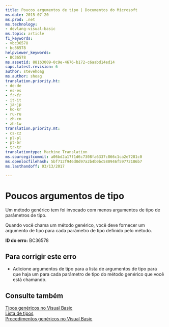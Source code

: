 ```yaml
---
title: Poucos argumentos de tipo | Documentos do Microsoft
ms.date: 2015-07-20
ms.prod: .net
ms.technology:
- devlang-visual-basic
ms.topic: article
f1_keywords:
- vbc36578
- bc36578
helpviewer_keywords:
- BC36578
ms.assetid: 881b3009-0c9e-4676-b172-c6aabd14ed14
caps.latest.revision: 6
author: stevehoag
ms.author: shoag
translation.priority.ht:
- de-de
- es-es
- fr-fr
- it-it
- ja-jp
- ko-kr
- ru-ru
- zh-cn
- zh-tw
translation.priority.mt:
- cs-cz
- pl-pl
- pt-br
- tr-tr
translationtype: Machine Translation
ms.sourcegitcommit: a06bd2a17f1d6c7308fa6337c866c1ca2e7281c0
ms.openlocfilehash: 5bf712f946d0d97a2b4b0bc580946f59772186b7
ms.lasthandoff: 03/13/2017

---
```

# <a name="too-few-type-arguments"></a>Poucos argumentos de tipo
Um método genérico tem foi invocado com menos argumentos de tipo de parâmetros de tipo.  
  
 Quando você chama um método genérico, você deve fornecer um argumento de tipo para cada parâmetro de tipo definido pelo método.  
  
 **ID do erro:** BC36578  
  
## <a name="to-correct-this-error"></a>Para corrigir este erro  
  
-   Adicione argumentos de tipo para a lista de argumentos de tipo para que haja um para cada parâmetro de tipo do método genérico que você está chamando.  
  
## <a name="see-also"></a>Consulte também  
 [Tipos genéricos no Visual Basic](../../visual-basic/programming-guide/language-features/data-types/generic-types.md)   
 [Lista de tipos](../../visual-basic/language-reference/statements/type-list.md)   
 [Procedimentos genéricos no Visual Basic](../../visual-basic/programming-guide/language-features/data-types/generic-procedures.md)
